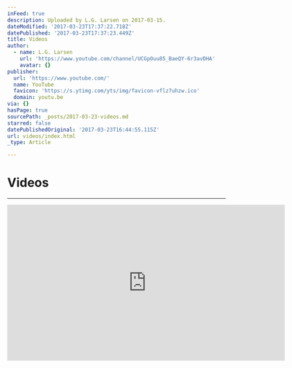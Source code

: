 ```yaml
---
inFeed: true
description: Uploaded by L.G. Larsen on 2017-03-15.
dateModified: '2017-03-23T17:37:22.718Z'
datePublished: '2017-03-23T17:37:23.449Z'
title: Videos
author:
  - name: L.G. Larsen
    url: 'https://www.youtube.com/channel/UCGpOuu85_BaeQY-6r3avDHA'
    avatar: {}
publisher:
  url: 'https://www.youtube.com/'
  name: YouTube
  favicon: 'https://s.ytimg.com/yts/img/favicon-vflz7uhzw.ico'
  domain: youtu.be
via: {}
hasPage: true
sourcePath: _posts/2017-03-23-videos.md
starred: false
datePublishedOriginal: '2017-03-23T16:44:55.115Z'
url: videos/index.html
_type: Article

---
```

# Videos

---

<iframe src="https://cdn.embedly.com/widgets/media.html?src=https%3A%2F%2Fwww.youtube.com%2Fembed%2FUNVJa1V_Zdw%3Ffeature%3Doembed&amp;url=http%3A%2F%2Fwww.youtube.com%2Fwatch%3Fv%3DUNVJa1V_Zdw&amp;image=https%3A%2F%2Fi.ytimg.com%2Fvi%2FUNVJa1V_Zdw%2Fhqdefault.jpg&amp;key=b7d04c9b404c499eba89ee7072e1c4f7&amp;type=text%2Fhtml&amp;schema=youtube" width="640" height="360" scrolling="no" frameborder="0" allowfullscreen="" style=""></iframe>